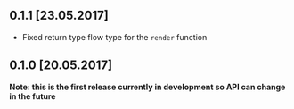 ## 0.1.1 [23.05.2017]

* Fixed return type flow type for the `render` function

## 0.1.0 [20.05.2017]

**Note: this is the first release currently in development so API can change in the future**
